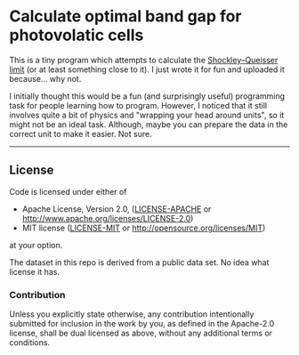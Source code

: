 Calculate optimal band gap for photovolatic cells
=================================================

This is a tiny program which attempts to calculate the [Shockley–Queisser limit](https://en.wikipedia.org/wiki/Shockley%E2%80%93Queisser_limit) (or at least something close to it). I just wrote it for fun and uploaded it because... why not.

I initially thought this would be a fun (and surprisingly useful) programming task for people learning how to program. However, I noticed that it still involves quite a bit of physics and "wrapping your head around units", so it might not be an ideal task. Although, maybe you can prepare the data in the correct unit to make it easier. Not sure.

---

## License

Code is licensed under either of

 * Apache License, Version 2.0, ([LICENSE-APACHE](LICENSE-APACHE) or http://www.apache.org/licenses/LICENSE-2.0)
 * MIT license ([LICENSE-MIT](LICENSE-MIT) or http://opensource.org/licenses/MIT)

at your option.

The dataset in this repo is derived from a public data set. No idea what license it has.

### Contribution

Unless you explicitly state otherwise, any contribution intentionally submitted
for inclusion in the work by you, as defined in the Apache-2.0 license, shall
be dual licensed as above, without any additional terms or conditions.
